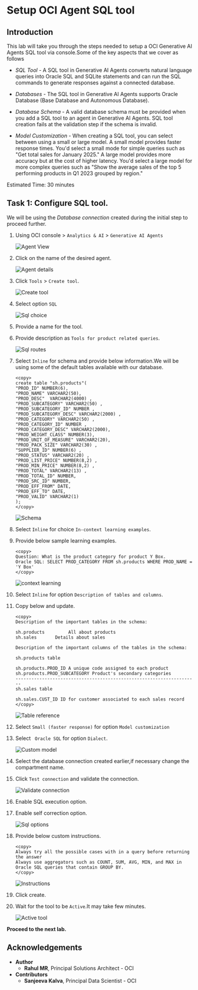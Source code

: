 # Setup OCI Agent SQL tool

## Introduction

This lab will take you through the steps needed to setup a OCI Generative AI Agents SQL tool via console.Some of the key aspects that we cover as follows 

* *SQL Tool* - A SQL tool in Generative AI Agents converts natural language queries into Oracle SQL and SQLite statements and can run the SQL commands to generate responses against a connected database.

* *Databases* - The SQL tool in Generative AI Agents supports Oracle Database (Base Database and Autonomous Database).

* *Database Schema* - A valid database schema must be provided when you add a SQL tool to an agent in Generative AI Agents. SQL tool creation fails at the validation step if the schema is invalid.

* *Model Customization* - When creating a SQL tool, you can select between using a small or large model.
A small model provides faster response times. You'd select a small mode for simple queries such as "Get total sales for January 2025."
A large model provides more accuracy but at the cost of higher latency. You'd select a large model for more complex queries such as "Show the average sales of the top 5 performing products in Q1 2023 grouped by region."

Estimated Time: 30 minutes


## Task 1: Configure SQL tool.

We will be using the *Database connection* created during the initial step to proceed further.

1. Using OCI console > `Analytics & AI` > `Generative AI Agents`

    ![Agent View](images/agent_view.png)
1. Click on the name of the desired agent.

    ![Agent details](images/agent_details.png)

1. Click `Tools` > `Create tool`.

    ![Create tool](images/create_tool.png)

1. Select option `SQL`

    ![Sql choice](images/sql_choice.png)
1. Provide a name for the tool.
1. Provide description as `Tools for product related queries`.

    ![Sql routes](images/sqltool_routes.png)

1. Select `Inline` for schema and provide below information.We will be using some of the default tables available with our database.

    ```
    <copy>
    create table "sh.products"(
    "PROD_ID" NUMBER(6),      
    "PROD_NAME" VARCHAR2(50),
    "PROD_DESC"  VARCHAR2(4000) , 
    "PROD_SUBCATEGORY" VARCHAR2(50) ,   
    "PROD_SUBCATEGORY_ID" NUMBER ,         
    "PROD_SUBCATEGORY_DESC" VARCHAR2(2000) , 
    "PROD_CATEGORY" VARCHAR2(50) ,   
    "PROD_CATEGORY_ID" NUMBER ,         
    "PROD_CATEGORY_DESC" VARCHAR2(2000), 
    "PROD_WEIGHT_CLASS" NUMBER(3),      
    "PROD_UNIT_OF_MEASURE" VARCHAR2(20),   
    "PROD_PACK_SIZE" VARCHAR2(30) ,   
    "SUPPLIER_ID" NUMBER(6) ,      
    "PROD_STATUS" VARCHAR2(20) ,   
    "PROD_LIST_PRICE" NUMBER(8,2) ,    
    "PROD_MIN_PRICE" NUMBER(8,2) ,    
    "PROD_TOTAL" VARCHAR2(13) ,   
    "PROD_TOTAL_ID" NUMBER,         
    "PROD_SRC_ID" NUMBER,         
    "PROD_EFF_FROM" DATE,           
    "PROD_EFF_TO" DATE,           
    "PROD_VALID" VARCHAR2(1)    
    );
    </copy>
    ```

    ![Schema](images/schema.png)

1. Select `Inline` for choice `In-context learning examples`.
1. Provide below sample learning examples.

    ```
    <copy>
    Question: What is the product category for product Y Box.
    Oracle SQL: SELECT PROD_CATEGORY FROM sh.products WHERE PROD_NAME = 'Y Box'     
    </copy>
    ```
    ![context learning](images/context_learning.png)
1. Select `Inline` for option `Description of tables and columns`.
1. Copy below and update.

    ```
    <copy>
    Description of the important tables in the schema:

    sh.products         All about products
    sh.sales       Details about sales

    Description of the important columns of the tables in the schema:

    sh.products table

    sh.products.PROD_ID A unique code assigned to each product
    sh.products.PROD_SUBCATEGORY Product's secondary categories
    ---------------------------------------------------------------------
    sh.sales table

    sh.sales.CUST_ID ID for customer associated to each sales record
    </copy>
    ```

    ![Table reference](images/table_description.png)

1. Select `Small (faster response)` for option `Model customization`
1. Select ` Oracle SQL` for option `Dialect`.

    ![Custom model](images/custom_model.png)
1. Select the database connection created earlier,if necessary change the compartment name.
1. Click `Test connection` and validate the connection.

    ![Validate connection](images/validate_connection.png)
1. Enable SQL execution option.
1. Enable self correction option.

    ![Sql options](images/options.png)

1. Provide below custom instructions.

    ```
    <copy>
    Always try all the possible cases with in a query before returning the answer
    Always use aggregators such as COUNT, SUM, AVG, MIN, and MAX in Oracle SQL queries that contain GROUP BY.
    </copy>
    ```

    ![Instructions](images/instruction.png)

1. Click create.
1. Wait for the tool to be `Active`.It may take few minutes.

    ![Active tool](images/active_tool.png)


**Proceed to the next lab.**

## Acknowledgements

* **Author**
    * **Rahul MR**, Principal Solutions Architect - OCI 
* **Contributors**
    * **Sanjeeva Kalva**, Principal Data Scientist - OCI 